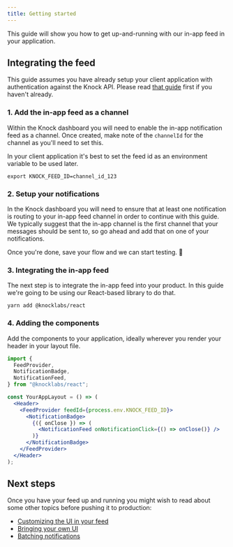 ```yaml
---
title: Getting started
---
```


This guide will show you how to get up-and-running with our in-app feed in your application.

## Integrating the feed

This guide assumes you have already setup your client application with authentication against
the Knock API. Please read [that guide](/client-integration/authentication) first if you haven't already.

### 1. Add the in-app feed as a channel

Within the Knock dashboard you will need to enable the in-app notification feed as a channel. Once
created, make note of the `channelId` for the channel as you'll need to set this.

In your client application it's best to set the feed id as an environment variable to be used
later.

```shell
export KNOCK_FEED_ID=channel_id_123
```

### 2. Setup your notifications

In the Knock dashboard you will need to ensure that at least one notification is routing to your in-app
feed channel in order to continue with this guide. We typically suggest that the in-app channel is the first
channel that your messages should be sent to, so go ahead and add that on one of your notifications.

Once you're done, save your flow and we can start testing. 💪

### 3. Integrating the in-app feed

The next step is to integrate the in-app feed into your product. In this guide we're going to be
using our React-based library to do that.

```shell
yarn add @knocklabs/react
```

### 4. Adding the components

Add the components to your application, ideally wherever you render your header in your layout file.

```jsx
import {
  FeedProvider,
  NotificationBadge,
  NotificationFeed,
} from "@knocklabs/react";

const YourAppLayout = () => (
  <Header>
    <FeedProvider feedId={process.env.KNOCK_FEED_ID}>
      <NotificationBadge>
        {({ onClose }) => (
          <NotificationFeed onNotificationClick={() => onClose()} />
        )}
      </NotificationBadge>
    </FeedProvider>
  </Header>
);
```

## Next steps

Once you have your feed up and running you might wish to read about some other topics before
pushing it to production:

- [Customizing the UI in your feed](/notification-feeds/customizing-ui)
- [Bringing your own UI](/notification-feeds/bring-your-own-ui)
- [Batching notifications](/sending-notifications/batching-and-throttling)
